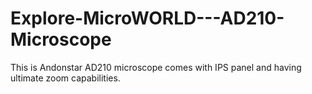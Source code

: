 # Explore-MicroWORLD---AD210-Microscope
This is Andonstar AD210 microscope comes with IPS panel and having ultimate zoom capabilities.
